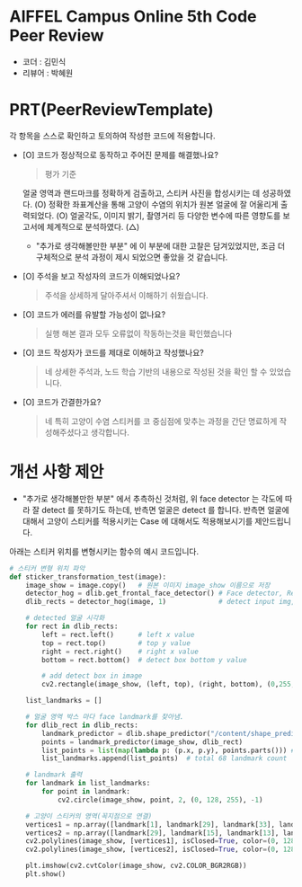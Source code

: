 # AIFFEL Campus Online 5th Code Peer Review
- 코더 : 김민식
- 리뷰어 : 박혜원


# PRT(PeerReviewTemplate)
각 항목을 스스로 확인하고 토의하여 작성한 코드에 적용합니다.

- [O] 코드가 정상적으로 동작하고 주어진 문제를 해결했나요?
  > 평가 기준

    얼굴 영역과 랜드마크를 정확하게 검출하고, 스티커 사진을 합성시키는 데 성공하였다. (O)
    정확한 좌표계산을 통해 고양이 수염의 위치가 원본 얼굴에 잘 어울리게 출력되었다. (O)
    얼굴각도, 이미지 밝기, 촬영거리 등 다양한 변수에 따른 영향도를 보고서에 체계적으로 분석하였다. (△)
    - "추가로 생각해볼만한 부분" 에 이 부분에 대한 고찰은 담겨있었지만, 조금 더 구체적으로 분석 과정이 제시 되었으면 좋았을 것 같습니다. 

- [O] 주석을 보고 작성자의 코드가 이해되었나요?
  > 주석을 상세하게 달아주셔서 이해하기 쉬웠습니다. 
- [O] 코드가 에러를 유발할 가능성이 없나요?
  > 실행 해본 결과 모두 오류없이 작동하는것을 확인했습니다
- [O] 코드 작성자가 코드를 제대로 이해하고 작성했나요?
  > 네 상세한 주석과, 노드 학습 기반의 내용으로 작성된 것을 확인 할 수 있었습니다. 
- [O] 코드가 간결한가요?
  > 네 특히 고양이 수염 스티커를 코 중심점에 맞추는 과정을 간단 명료하게 작성해주셨다고 생각합니다. 

# 개선 사항 제안 
- "추가로 생각해볼만한 부분" 에서 추측하신 것처럼, 위 face detector 는 각도에 따라 잘 detect 를 못하기도 하는데, 반측면 얼굴은 detect 를 합니다. 반측면 얼굴에 대해서 고양이 스티커를 적용시키는 Case 에 대해서도 적용해보시기를 제안드립니다. 

아래는 스티커 위치를 변형시키는 함수의 예시 코드입니다. 

```python
# 스티커 변형 위치 파악
def sticker_transformation_test(image):
    image_show = image.copy()   # 원본 이미지 image_show 이름으로 저장
    detector_hog = dlib.get_frontal_face_detector() # Face detector, Returns the default face detector
    dlib_rects = detector_hog(image, 1)             # detect input img, para 1 means 1 times upsamle

    # detected 얼굴 시각화
    for rect in dlib_rects:
        left = rect.left()      # left x value
        top = rect.top()        # top y value
        right = rect.right()    # right x value
        bottom = rect.bottom()  # detect box bottom y value

        # add detect box in image
        cv2.rectangle(image_show, (left, top), (right, bottom), (0,255,0), 2) # 상자 그리기 Face Detection

    list_landmarks = []

    # 얼굴 영역 박스 마다 face landmark를 찾아냄.
    for dlib_rect in dlib_rects:
        landmark_predictor = dlib.shape_predictor("/content/shape_predictor_68_face_landmarks.dat")
        points = landmark_predictor(image_show, dlib_rect)
        list_points = list(map(lambda p: (p.x, p.y), points.parts())) # face landmark 좌표를 저장
        list_landmarks.append(list_points)  # total 68 landmark count

    # landmark 출력
    for landmark in list_landmarks:
        for point in landmark:
            cv2.circle(image_show, point, 2, (0, 128, 255), -1)

    # 고양이 스티커의 영역(꼭지점으로 연결)
    vertices1 = np.array([landmark[1], landmark[29], landmark[33], landmark[3]])
    vertices2 = np.array([landmark[29], landmark[15], landmark[13], landmark[33]])
    cv2.polylines(image_show, [vertices1], isClosed=True, color=(0, 128, 255))
    cv2.polylines(image_show, [vertices2], isClosed=True, color=(0, 128, 255))

    plt.imshow(cv2.cvtColor(image_show, cv2.COLOR_BGR2RGB))
    plt.show()

```


